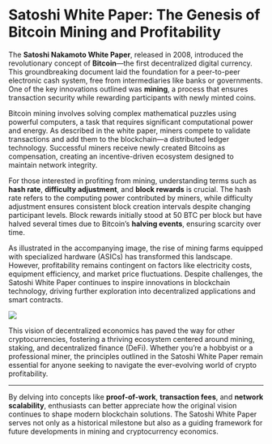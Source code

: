 # Satoshi White Paper: The Genesis of Bitcoin Mining and Profitability

The **Satoshi Nakamoto White Paper**, released in 2008, introduced the revolutionary concept of **Bitcoin**—the first decentralized digital currency. This groundbreaking document laid the foundation for a peer-to-peer electronic cash system, free from intermediaries like banks or governments. One of the key innovations outlined was **mining**, a process that ensures transaction security while rewarding participants with newly minted coins.

Bitcoin mining involves solving complex mathematical puzzles using powerful computers, a task that requires significant computational power and energy. As described in the white paper, miners compete to validate transactions and add them to the blockchain—a distributed ledger technology. Successful miners receive newly created Bitcoins as compensation, creating an incentive-driven ecosystem designed to maintain network integrity.

For those interested in profiting from mining, understanding terms such as **hash rate**, **difficulty adjustment**, and **block rewards** is crucial. The hash rate refers to the computing power contributed by miners, while difficulty adjustment ensures consistent block creation intervals despite changing participant levels. Block rewards initially stood at 50 BTC per block but have halved several times due to Bitcoin’s **halving events**, ensuring scarcity over time.

As illustrated in the accompanying image, the rise of mining farms equipped with specialized hardware (ASICs) has transformed this landscape. However, profitability remains contingent on factors like electricity costs, equipment efficiency, and market price fluctuations. Despite challenges, the Satoshi White Paper continues to inspire innovations in blockchain technology, driving further exploration into decentralized applications and smart contracts.

![](https://github.com/user-attachments/assets/b6e7b7a2-655e-4d44-8baa-20c566a3cb65)

This vision of decentralized economics has paved the way for other cryptocurrencies, fostering a thriving ecosystem centered around mining, staking, and decentralized finance (DeFi). Whether you’re a hobbyist or a professional miner, the principles outlined in the Satoshi White Paper remain essential for anyone seeking to navigate the ever-evolving world of crypto profitability.

---

By delving into concepts like **proof-of-work**, **transaction fees**, and **network scalability**, enthusiasts can better appreciate how the original vision continues to shape modern blockchain solutions. The Satoshi White Paper serves not only as a historical milestone but also as a guiding framework for future developments in mining and cryptocurrency economics.